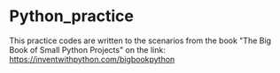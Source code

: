 # Python_practice
This practice codes are written to the scenarios from the book "The Big Book of Small Python Projects" on the link: https://inventwithpython.com/bigbookpython
